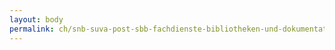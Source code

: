 ```yaml
---
layout: body
permalink: ch/snb-suva-post-sbb-fachdienste-bibliotheken-und-dokumentationsstellen-parlamentsdienste/
---
```


